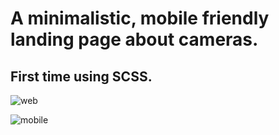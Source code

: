 # A minimalistic, mobile friendly landing page about cameras. 

## First time using SCSS.

![web](https://user-images.githubusercontent.com/61703808/162802041-66643d7c-bc10-45f3-b169-e07858345b7f.png)

![mobile](https://user-images.githubusercontent.com/61703808/162802061-55c65d67-67d7-4cf6-841f-39bc37a66fbe.png)

